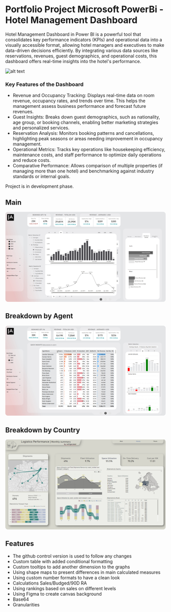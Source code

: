 # Portfolio Project Microsoft PowerBi - Hotel Management Dashboard

Hotel Management Dashboard in Power BI is a powerful tool that consolidates key performance indicators (KPIs) and operational data into a visually accessible format, allowing hotel managers and executives to make data-driven decisions efficiently. By integrating various data sources like reservations, revenues, guest demographics, and operational costs, this dashboard offers real-time insights into the hotel's performance.

![alt text](https://github.com/pawelkulakowski/powerbi_portfolio_project_eight/blob/master/promo.png?raw=true)

### Key Features of the Dashboard

- Revenue and Occupancy Tracking: Displays real-time data on room revenue, occupancy rates, and trends over time. This helps the management assess business performance and forecast future revenues.
- Guest Insights: Breaks down guest demographics, such as nationality, age group, or booking channels, enabling better marketing strategies and personalized services.
- Reservation Analysis: Monitors booking patterns and cancellations, highlighting peak seasons or areas needing improvement in occupancy management.
- Operational Metrics: Tracks key operations like housekeeping efficiency, maintenance costs, and staff performance to optimize daily operations and reduce costs.
- Comparative Performance: Allows comparison of multiple properties (if managing more than one hotel) and benchmarking against industry standards or internal goals.

Project is in development phase.

## Main

![alt text](https://github.com/pawelkulakowski/powerbi_portfolio_project_eight/blob/master/project_01.jpg?raw=true)

## Breakdown by Agent

![alt text](https://github.com/pawelkulakowski/powerbi_portfolio_project_eight/blob/master/project_02.jpg?raw=true)

## Breakdown by Country

![alt text](https://github.com/pawelkulakowski/powerbi_portfolio_project_seven/blob/master/project_03.jpg?raw=true)






## Features
- The github control version is used to follow any changes
- Custom table with added conditional formatting
- Custom tooltips to add another dimension to the graphs
- Using shape maps to present differences in main calculated measures
- Using custom number formats to have a clean look
- Calculations Sales/Budged/90D RA
- Using rankings based on sales on different levels
- Using Figma to create canvas background
- Base64
- Granularities